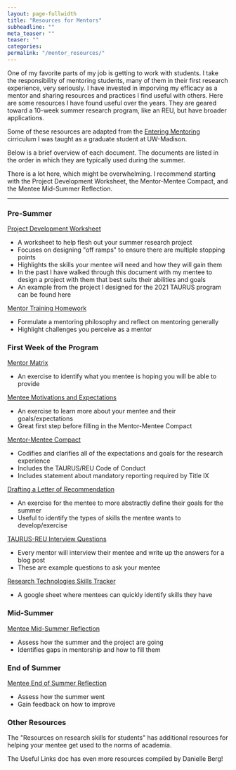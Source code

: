 ```yaml
---
layout: page-fullwidth
title: "Resources for Mentors"
subheadline: ""
meta_teaser: ""
teaser: ""
categories:
permalink: "/mentor_resources/"
---
```


One of my favorite parts of my job is getting to work with students. I take the responsibility of mentoring students, many of them in their first research experience, very seriously. I have invested in imporving my efficacy as a mentor and sharing resources and practices I find useful with others. Here are some resources I have found useful over the years. They are geared toward a 10-week summer research program, like an REU, but have broader applications. 

Some of these resources are adapted from the <a href='https://cimerproject.org/entering-mentoring/'>Entering Mentoring</a> cirriculum I was taught as a graduate student at UW-Madison. 

Below is a brief overview of each document. The documents are listed in the order in which they are typically used during the summer. 

There is a lot here, which might be overwhelming. I recommend starting with the Project Development Worksheet, the Mentor-Mentee Compact, and the Mentee Mid-Summer Reflection.

<hr>

### Pre-Summer

<a href='' target='blank'>Project Development Worksheet</a>
<UL>
<LI>A worksheet to help flesh out your summer research project</LI>
<LI>Focuses on designing "off ramps" to ensure there are multiple stopping points</LI>
<LI>Highlights the skills your mentee will need and how they will gain them </LI>
<LI>In the past I have walked through this document with my mentee to design a project with them that best suits their abilities and goals</LI>
<LI>An example from the project I designed for the 2021 TAURUS program can be found here</LI>
</UL>

<a href='' target='blank'>Mentor Training Homework</a>
<UL>
<LI>Formulate a mentoring philosophy and reflect on mentoring generally </LI>
<LI>Highlight challenges you perceive as a mentor</LI>
</UL>

### First Week of the Program

<a href='/local_files/MentoringMatrix.docx' target='blank'>Mentor Matrix</a>
<UL>
<LI>An exercise to identify what you mentee is hoping you will be able to provide</LI>
</UL>

<a href='' target='blank'>Mentee Motivations and Expectations</a>
<UL>
<LI>An exercise to learn more about your mentee and their goals/expectations</LI>
<LI>Great first step before filling in the Mentor-Mentee Compact</LI>
</UL>

<a href='' target='blank'>Mentor-Mentee Compact</a>
<UL>
<LI>Codifies and clarifies all of the expectations and goals for the research experience</LI>
<LI>Includes the TAURUS/REU Code of Conduct</LI>
<LI>Includes statement about mandatory reporting required by Title IX	</LI>
</UL>

<a href='' target='blank'>Drafting a Letter of Recommendation</a>
<UL>
<LI>An exercise for the mentee to more abstractly define their goals for the summer</LI>
<LI>Useful to identify the types of skills the mentee wants to develop/exercise</LI>
</UL>

<a href='' target='blank'>TAURUS-REU Interview Questions</a>
<UL>
<LI>Every mentor will interview their mentee and write up the answers for a blog post</LI>
<LI>These are example questions to ask your mentee</LI>
</UL>

<a href='' target='blank'>Research Technologies Skills Tracker</a>
<UL>
<LI>A google sheet where  mentees can quickly identify skills they have</LI>
</UL>

### Mid-Summer

<a href='' target='blank'>Mentee Mid-Summer Reflection</a>
<UL>
<LI>Assess how the summer and the project are going</LI>
<LI>Identifies gaps in mentorship and how to fill them</LI>
</UL>

### End of Summer

<a href='' target='blank'>Mentee End of Summer Reflection</a>
<UL>
<LI>Assess how the summer went</LI>
<LI>Gain feedback on how to improve</LI>
</UL>

### Other Resources

The "Resources on research skills for students" has additional resources for helping your mentee get used to the norms of academia. 

The Useful Links doc has even more resources compiled by Danielle Berg! 